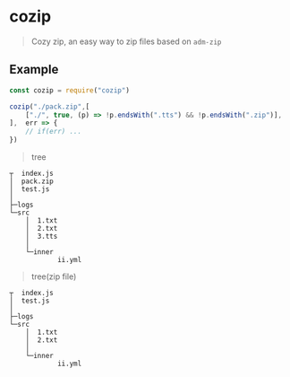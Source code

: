 # cozip

> Cozy zip, an easy way to zip files based on `adm-zip`

## Example

```js
const cozip = require("cozip")

cozip("./pack.zip",[
    ["./", true, (p) => !p.endsWith(".tts") && !p.endsWith(".zip")],
],  err => {
    // if(err) ...
})
```

> tree

``` 
┬  index.js
│  pack.zip
│  test.js
│  
├─logs
└─src
    │  1.txt
    │  2.txt
    │  3.tts
    │  
    └─inner
            ii.yml
```

> tree(zip file)

```
┬  index.js
│  test.js
│  
├─logs
└─src
    │  1.txt
    │  2.txt
    │  
    └─inner
            ii.yml
```
